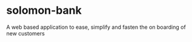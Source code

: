 # solomon-bank
A web based application to ease, simplify and fasten the on boarding of new customers
